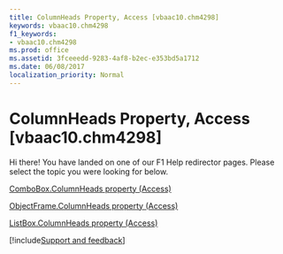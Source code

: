 ```yaml
---
title: ColumnHeads Property, Access [vbaac10.chm4298]
keywords: vbaac10.chm4298
f1_keywords:
- vbaac10.chm4298
ms.prod: office
ms.assetid: 3fceeedd-9283-4af8-b2ec-e353bd5a1712
ms.date: 06/08/2017
localization_priority: Normal
---
```



# ColumnHeads Property, Access [vbaac10.chm4298]

Hi there! You have landed on one of our F1 Help redirector pages. Please select the topic you were looking for below.

[ComboBox.ColumnHeads property (Access)](https://msdn.microsoft.com/library/b2066599-043f-bcad-5f7e-31f66cb33810%28Office.15%29.aspx)

[ObjectFrame.ColumnHeads property (Access)](https://msdn.microsoft.com/library/f318f924-2629-8a7a-90b0-3ab386e50a22%28Office.15%29.aspx)

[ListBox.ColumnHeads property (Access)](https://msdn.microsoft.com/library/cd779d07-d35b-03b2-df3a-7934615675d0%28Office.15%29.aspx)

[!include[Support and feedback](~/includes/feedback-boilerplate.md)]